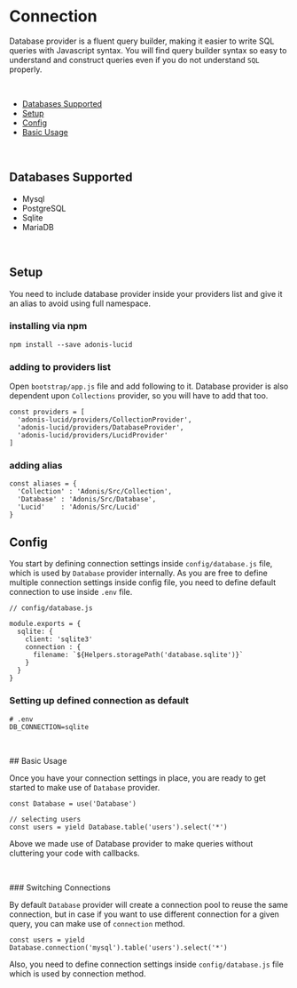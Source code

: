 # Connection

Database provider is a fluent query builder, making it easier to write SQL queries with Javascript syntax. You will find query builder syntax so easy to understand and construct queries even if you do not understand `SQL` properly.

<p>&nbsp;</p>

- [Databases Supported](#database-supported)
- [Setup](#setup)
- [Config](#config)
- [Basic Usage](#basic-usage)

<p>&nbsp;</p>

## Databases Supported

* Mysql
* PostgreSQL
* Sqlite
* MariaDB

<p>&nbsp;</p>

## Setup
You need to include database provider inside your providers list and give it an alias to avoid using full namespace.

### installing via npm

```bash,line-numbers
npm install --save adonis-lucid
```

### adding to providers list

Open `bootstrap/app.js` file and add following to it. Database provider is also dependent upon `Collections` provider, so you will have to add that too.

```javascript,line-numbers
const providers = [
  'adonis-lucid/providers/CollectionProvider',
  'adonis-lucid/providers/DatabaseProvider',
  'adonis-lucid/providers/LucidProvider'
]
```

### adding alias

```javascript,line-numbers
const aliases = {
  'Collection' : 'Adonis/Src/Collection',
  'Database' : 'Adonis/Src/Database',
  'Lucid'    : 'Adonis/Src/Lucid'
}
```


## Config

You start by defining connection settings inside `config/database.js` file, which is used by `Database` provider internally. As you are free to define multiple connection settings inside config file, you need to define default connection to use inside `.env` file.

```javascript,line-numbers
// config/database.js

module.exports = {
  sqlite: {
    client: 'sqlite3'
    connection : {
      filename: `${Helpers.storagePath('database.sqlite')}`
    }
  }
}

```

### Setting up defined connection as default

```bash,line-numbers
# .env
DB_CONNECTION=sqlite
```

<p>&nbsp;</p>
## Basic Usage

Once you have your connection settings in place, you are ready to get started to make use of `Database` provider.

```javascript,line-numbers
const Database = use('Database')

// selecting users
const users = yield Database.table('users').select('*')
```

Above we made use of Database provider to make queries without cluttering your code with callbacks.

<p>&nbsp;</p>
### Switching Connections

By default `Database` provider will create a connection pool to reuse the same connection, but in case if you want to use different connection for a given query, you can make use of `connection` method.

```javascript,line-numbers
const users = yield Database.connection('mysql').table('users').select('*')
```

Also, you need to define connection settings inside `config/database.js` file which is used by connection method.
